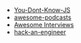+ [You-Dont-Know-JS](https://github.com/getify/You-Dont-Know-JS)
+ [awesome-podcasts](https://github.com/rShetty/awesome-podcasts)
+ [Awesome Interviews](https://github.com/MaximAbramchuck/awesome-interview-questions)
+ [hack-an-engineer](https://github.com/nemild/hack-an-engineer)
